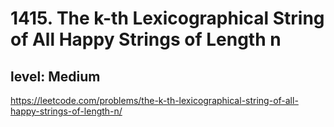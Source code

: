# 1415. The k-th Lexicographical String of All Happy Strings of Length n
## level: Medium

https://leetcode.com/problems/the-k-th-lexicographical-string-of-all-happy-strings-of-length-n/

